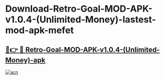 # Download-Retro-Goal-MOD-APK-v1.0.4-(Unlimited-Money)-lastest-mod-apk-mefet

<h2><a href="https://apkcomod.com?title=Retro-Goal-MOD-APK-v1.0.4-(Unlimited-Money)">🔗👉 🔴 Retro-Goal-MOD-APK-v1.0.4-(Unlimited-Money)-apk </a></h2>

[![acn](https://github.com/user-attachments/assets/0f9c940e-d8b0-45ae-aac7-cd30a18b3e1c)](https://apkcomod.com?title=Retro-Goal-MOD-APK-v1.0.4-(Unlimited-Money))
